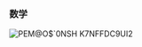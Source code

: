 ### 数学

![PEM@O$`0NSH K7NFFDC9UI2](https://user-images.githubusercontent.com/48854115/204170960-46bb07bf-aa63-41c5-8b72-56a4d9b29318.png)
